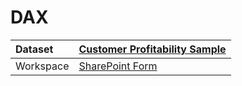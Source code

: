



# DAX

|Dataset|[Customer Profitability Sample](./../Customer-Profitability-Sample.md)|
| :--- | :--- |
|Workspace|[SharePoint Form](../../Workspaces/SharePoint-Form.md)|
